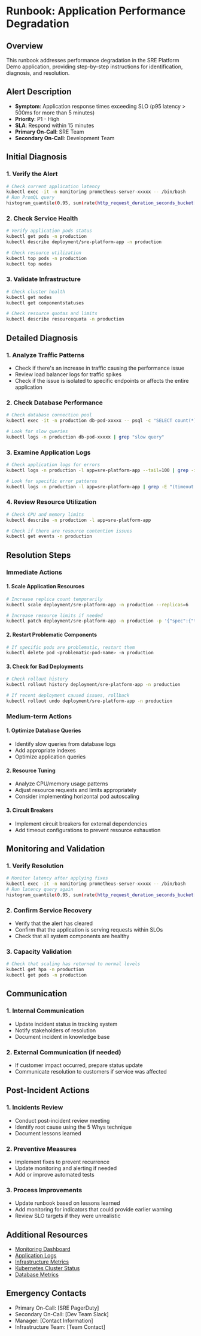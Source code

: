 # Runbook: Application Performance Degradation

## Overview
This runbook addresses performance degradation in the SRE Platform Demo application, providing step-by-step instructions for identification, diagnosis, and resolution.

## Alert Description
- **Symptom**: Application response times exceeding SLO (p95 latency > 500ms for more than 5 minutes)
- **Priority**: P1 - High
- **SLA**: Respond within 15 minutes
- **Primary On-Call**: SRE Team
- **Secondary On-Call**: Development Team

## Initial Diagnosis

### 1. Verify the Alert
```bash
# Check current application latency
kubectl exec -it -n monitoring prometheus-server-xxxxx -- /bin/bash
# Run PromQL query
histogram_quantile(0.95, sum(rate(http_request_duration_seconds_bucket[5m])) by (le, handler))
```

### 2. Check Service Health
```bash
# Verify application pods status
kubectl get pods -n production
kubectl describe deployment/sre-platform-app -n production

# Check resource utilization
kubectl top pods -n production
kubectl top nodes
```

### 3. Validate Infrastructure
```bash
# Check cluster health
kubectl get nodes
kubectl get componentstatuses

# Check resource quotas and limits
kubectl describe resourcequota -n production
```

## Detailed Diagnosis

### 1. Analyze Traffic Patterns
- Check if there's an increase in traffic causing the performance issue
- Review load balancer logs for traffic spikes
- Check if the issue is isolated to specific endpoints or affects the entire application

### 2. Check Database Performance
```bash
# Check database connection pool
kubectl exec -it -n production db-pod-xxxxx -- psql -c "SELECT count(*) FROM pg_stat_activity;"

# Look for slow queries
kubectl logs -n production db-pod-xxxxx | grep "slow query"
```

### 3. Examine Application Logs
```bash
# Check application logs for errors
kubectl logs -n production -l app=sre-platform-app --tail=100 | grep -i error

# Look for specific error patterns
kubectl logs -n production -l app=sre-platform-app | grep -E "(timeout|exception|error)"
```

### 4. Review Resource Utilization
```bash
# Check CPU and memory limits
kubectl describe -n production -l app=sre-platform-app

# Check if there are resource contention issues
kubectl get events -n production
```

## Resolution Steps

### Immediate Actions

#### 1. Scale Application Resources
```bash
# Increase replica count temporarily
kubectl scale deployment/sre-platform-app -n production --replicas=6

# Increase resource limits if needed
kubectl patch deployment/sre-platform-app -n production -p '{"spec":{"template":{"spec":{"containers":[{"name":"app","resources":{"requests":{"cpu":"500m","memory":"1Gi"},"limits":{"cpu":"1","memory":"2Gi"}}}]}}}}'
```

#### 2. Restart Problematic Components
```bash
# If specific pods are problematic, restart them
kubectl delete pod <problematic-pod-name> -n production
```

#### 3. Check for Bad Deployments
```bash
# Check rollout history
kubectl rollout history deployment/sre-platform-app -n production

# If recent deployment caused issues, rollback
kubectl rollout undo deployment/sre-platform-app -n production
```

### Medium-term Actions

#### 1. Optimize Database Queries
- Identify slow queries from database logs
- Add appropriate indexes
- Optimize application queries

#### 2. Resource Tuning
- Analyze CPU/memory usage patterns
- Adjust resource requests and limits appropriately
- Consider implementing horizontal pod autoscaling

#### 3. Circuit Breakers
- Implement circuit breakers for external dependencies
- Add timeout configurations to prevent resource exhaustion

## Monitoring and Validation

### 1. Verify Resolution
```bash
# Monitor latency after applying fixes
kubectl exec -it -n monitoring prometheus-server-xxxxx -- /bin/bash
# Run latency query again
histogram_quantile(0.95, sum(rate(http_request_duration_seconds_bucket[5m])) by (le, handler))
```

### 2. Confirm Service Recovery
- Verify that the alert has cleared
- Confirm that the application is serving requests within SLOs
- Check that all system components are healthy

### 3. Capacity Validation
```bash
# Check that scaling has returned to normal levels
kubectl get hpa -n production
kubectl get pods -n production
```

## Communication

### 1. Internal Communication
- Update incident status in tracking system
- Notify stakeholders of resolution
- Document incident in knowledge base

### 2. External Communication (if needed)
- If customer impact occurred, prepare status update
- Communicate resolution to customers if service was affected

## Post-Incident Actions

### 1. Incidents Review
- Conduct post-incident review meeting
- Identify root cause using the 5 Whys technique
- Document lessons learned

### 2. Preventive Measures
- Implement fixes to prevent recurrence
- Update monitoring and alerting if needed
- Add or improve automated tests

### 3. Process Improvements
- Update runbook based on lessons learned
- Add monitoring for indicators that could provide earlier warning
- Review SLO targets if they were unrealistic

## Additional Resources
- [Monitoring Dashboard](http://grafana.example.com/dashboards)
- [Application Logs](http://loki.example.com/)
- [Infrastructure Metrics](http://prometheus.example.com/)
- [Kubernetes Cluster Status](http://kubernetes.example.com/)
- [Database Metrics](http://db-monitoring.example.com/)

## Emergency Contacts
- Primary On-Call: [SRE PagerDuty]
- Secondary On-Call: [Dev Team Slack]
- Manager: [Contact Information]
- Infrastructure Team: [Team Contact]